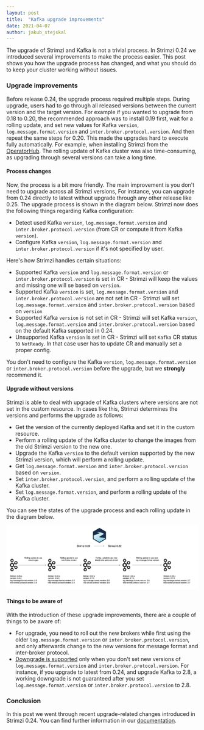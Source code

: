 ```yaml
---
layout: post
title:  "Kafka upgrade improvements"
date: 2021-04-07
author: jakub_stejskal
---
```

The upgrade of Strimzi and Kafka is not a trivial process.
In Strimzi 0.24 we introduced several improvements to make the process easier.
This post shows you how the upgrade process has changed, and what you should do to keep your cluster working without issues.

<!--more-->

### Upgrade improvements

Before release 0.24, the upgrade process required multiple steps.
During upgrade, users had to go through all released versions between the current version and the target version.
For example if you wanted to upgrade from 0.18 to 0.20, the recommended approach was to install 0.19 first, wait for a rolling update, and set new values for Kafka `version`, `log.message.format.version` and `inter.broker.protocol.version`. 
And then repeat the same steps for 0.20.
This made the upgrades hard to execute fully automatically. For example, when installing Strimzi from the [OperatorHub](https://operatorhub.io/operator/strimzi-kafka-operator).
The rolling update of Kafka cluster was also time-consuming, as upgrading through several versions can take a long time.

#### Process changes

Now, the process is a bit more friendly.
The main improvement is you don't need to upgrade across all Strimzi versions, For instance, you can upgrade from 0.24 directly to latest without upgrade through any other release like 0.25.
The upgrade process is shown in the diagram below.
Strimzi now does the following things regarding Kafka configuration:
* Detect used Kafka `version`, `log.message.format.version` and `inter.broker.protocol.version` (from CR or compute it from Kafka `version`).
* Configure Kafka `version`, `log.message.format.version` and `inter.broker.protocol.version` if it's not specified by user.

Here's how Strimzi handles certain situations:
* Supported Kafka `version` and `log.message.format.version` or `inter.broker.protocol.version` is set in CR - Strimzi will keep the values and missing one will se based on `version`.
* Supported Kafka `version` is set, `log.message.format.version` and `inter.broker.protocol.version` are not set in CR - Strimzi will set `log.message.format.version` and `inter.broker.protocol.version` based on `version`
* Supported Kafka `version` is not set in CR - Strimzi will set Kafka `version`, `log.message.format.version` and `inter.broker.protocol.version` based on the default Kafka supported in 0.24.
* Unsupported Kafka `version` is set in CR - Strimzi will set `Kafka` CR status to `NotReady`. 
  In that case user has to update CR and manually set a proper config.

You don't need to configure the Kafka `version`, `log.message.format.version` or `inter.broker.protocol.version` before the upgrade, but we **strongly** recommend it.

#### Upgrade without versions

Strimzi is able to deal with upgrade of Kafka clusters where versions are not set in the custom resource.
In cases like this, Strimzi determines the versions and performs the upgrade as follows:
* Get the version of the currently deployed Kafka and set it in the custom resource.
* Perform a rolling update of the Kafka cluster to change the images from the old Strimzi version to the new one.
* Upgrade the Kafka `version` to the default version supported by the new Strimzi version, which will perform a rolling update.
* Get `log.message.format.version` and `inter.broker.protocol.version` based on `version`.
* Set `inter.broker.protocol.version`, and perform a rolling update of the Kafka cluster.
* Set `log.message.format.version`, and perform a rolling update of the Kafka cluster.

You can see the states of the upgrade process and each rolling update in the diagram below.

![Kafka upgrade states](/assets/images/posts/2021-04-19-kafka-rolling-updates.png)

#### Things to be aware of

With the introduction of these upgrade improvements, there are a couple of things to be aware of:
* For upgrade, you need to roll out the new brokers while first using the older `log.message.format.version` or `inter.broker.protocol.version`, and only afterwards change to the new versions for message format and inter-broker protocol.
* [Downgrade is supported](https://strimzi.io/docs/operators/0.24.0/full/deploying.html#con-target-downgrade-version-str) only when you don't set new versions of `log.message.format.version` and `inter.broker.protocol.version`. 
For instance, if you upgrade to latest from 0.24, and upgrade Kafka to 2.8, a working downgrade is not guaranteed after you set `log.message.format.version` or `inter.broker.protocol.version` to 2.8.
  
### Conclusion

In this post we went through recent upgrade-related changes introduced in Strimzi 0.24.
You can find further information in our [documentation](https://strimzi.io/docs/operators/0.24.0/full/deploying.html#assembly-upgrade-str).

